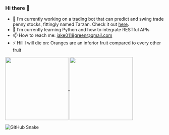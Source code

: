 ### Hi there 👋

- 🔭 I’m currently working on a trading bot that can predict and swing trade penny stocks, fittingly named Tarzan. Check it out [here](https://github.com/greenmachine112/tarzan).
- 🌱 I’m currently learning Python and how to integrate RESTful APIs
- 📫 How to reach me: [jake0118green@gmail.com](mailto:jake0118green@gmail.com)
- ⚡ Hill I will die on: Oranges are an inferior fruit compared to every other fruit
<a href="https://github.com/greenmachine112/github-readme-stats">
  <img height=200 align="center" src="https://github-readme-stats.vercel.app/api?username=greenmachine112&theme=shadow_red&card_width=300&show_icons=true" />
</a>
<a href="https://github.com/anuraghazra/convoychat">
  <img height=200 align="center" src="https://github-readme-stats.vercel.app/api/top-langs/?username=greenmachine112&layout=normal&card_width=300&theme=shadow_red&hide=html" />
</a>

![GitHub Snake](https://github.com/sammorozov/sammorozov/raw/main/assets/github-snake.svg)
